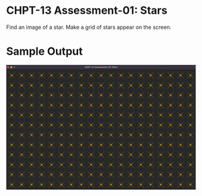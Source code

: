 
CHPT-13 Assessment-01: Stars
========================================================

Find an image of a star. Make a grid of stars appear on the screen.

Sample Output
========================================================

![Sample Output](https://github.com/nihathalici/Python-Crash-Course-The-Book/blob/main/Projects/Alien-Invasion-The-Game/3rd-Loop/CHPT-13-Assessment-01-Stars/screenshot_sample_output.png)
